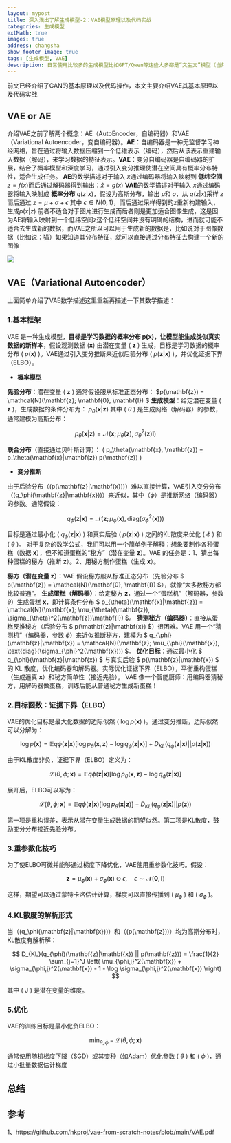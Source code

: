 ```yaml
---
layout: mypost
title: 深入浅出了解生成模型-2：VAE模型原理以及代码实战
categories: 生成模型
extMath: true
images: true
address: changsha
show_footer_image: true
tags: [生成模型, VAE]
description: 日常使用比较多的生成模型比如GPT/Qwen等这些大多都是“文生文”模型（当然GPT有自己的大一统模型可以“文生图”）但是网上流行很多AI生成图像，而这些生成图像模型大多都离不开下面三种模型：1、GAN；2、VAE；3、Diffusion Model。因此本文通过介绍这三个模型作为生成模型的入门。本文主要介绍GAN模型
---
```


前文已经介绍了GAN的基本原理以及代码操作，本文主要介绍VAE其基本原理以及代码实战

## VAE or AE
介绍VAE之前了解两个概念：AE（AutoEncoder，自编码器）和VAE（Variational Autoencoder，变自编码器）。**AE**：自编码器是一种无监督学习神经网络，旨在通过将输入数据压缩到一个低维表示（编码），然后从该表示重建输入数据（解码），来学习数据的特征表示。**VAE**：变分自编码器是自编码器的扩展，结合了概率模型和深度学习，通过引入变分推理使潜在空间具有概率分布特性，适合生成任务。
**AE**的数学描述对于输入 $x$通过编码器将输入映射到 **低纬空间** $z=f(x)$而后通过解码器得到输出：$\hat{x}=g(x)$
**VAE**的数学描述对于输入 $x$通过编码器将输入映射成 **概率分布** $q(z|x)$，假设为高斯分布，输出 𝜇和 𝜎，从 $q(z|x)$采样 $z$而后通过 $z=\mu+ \sigma+ \epsilon$ 其中 $\epsilon \in N(0,1)$，而后通过采样得到的$z$重新构建输入，生成$p(x|z)$
前者不适合对于图片进行生成而后者则是更加适合图像生成，这是因为AE将输入映射到一个低纬空间z这个低纬空间并没有明确的结构，进而就可能不适合去生成新的数据，而VAE之所以可以用于生成新的数据是，比如说对于图像数据（比如说：猫）如果知道其分布特征，就可以直接通过分布特征去构建一个新的图像

![](https://s2.loli.net/2025/05/11/8kYHhJuSrbZvpWD.png)

## VAE（Variational Autoencoder）
上面简单介绍了VAE数学描述这里重新再描述一下其数学描述：
### 1.基本框架
VAE 是一种生成模型，**目标是学习数据的概率分布 p(x)，让模型能生成类似真实数据的新样本**，假设观测数据 ($\mathbf{x}$) 由潜在变量 ( $\mathbf{z}$ ) 生成，目标是学习数据的概率分布 ( $p(\mathbf{x})$ )。VAE通过引入变分推断来近似后验分布 ( $p(\mathbf{z}|\mathbf{x})$ )，并优化证据下界（ELBO）。
* **概率模型**

**先验分布**：潜在变量 ( $\mathbf{z}$ ) 通常假设服从标准正态分布： $p(\mathbf{z}) = \mathcal{N}(\mathbf{z}; \mathbf{0}, \mathbf{I}) $
**生成模型**：给定潜在变量 ( $\mathbf{z}$ )，生成数据的条件分布为： $p_\theta(\mathbf{x}|\mathbf{z})$ 其中 ( $\theta$ ) 是生成网络（解码器）的参数，通常建模为高斯分布： 

$$ 
p_\theta(\mathbf{x}|\mathbf{z}) = \mathcal{N}(\mathbf{x}; \mu_\theta(\mathbf{z}), \sigma_\theta^2(\mathbf{z})\mathbf{I}) 
$$

**联合分布**（直接通过贝叶斯计算）： \( p_\theta(\mathbf{x}, \mathbf{z}) = p_\theta(\mathbf{x}|\mathbf{z}) p(\mathbf{z}) \)

* **变分推断**

由于后验分布（\(p(\mathbf{z}|\mathbf{x})\)）难以直接计算，VAE引入变分分布（\(q_\phi(\mathbf{z}|\mathbf{x})\)）来近似，其中（$\phi$）是推断网络（编码器）的参数。通常假设： 

$$
q_{\phi}(\mathbf{z}|\mathbf{x}) = \mathcal{N}(\mathbf{z}; \mu_{\phi}(\mathbf{x}), \text{diag}(\sigma_{\phi}^2(\mathbf{x})))
$$

目标是通过最小化 ( $q_\phi(\mathbf{z}|\mathbf{x})$ ) 和真实后验 ( $p(\mathbf{z}|\mathbf{x})$ ) 之间的KL散度来优化 ( $\phi$ ) 和 ( $\theta$ )。
对于复杂的数学公式，我们可以用一个简单例子解释：想象要制作各种蛋糕（数据 $\mathbf{x}$），但不知道蛋糕的“秘方”（潜在变量 $\mathbf{z}$）。VAE 的任务是：1、猜出每种蛋糕的秘方（推断 $\mathbf{z}$）。2、用秘方制作蛋糕（生成 $\mathbf{x}$）。

**秘方（潜在变量 $\mathbf{z}$）**：VAE 假设秘方服从标准正态分布（先验分布 $ p(\mathbf{z}) = \mathcal{N}(\mathbf{0}, \mathbf{I}) $），就像“大多数秘方都比较普通”。
**生成蛋糕（解码器）**：给定秘方 $\mathbf{z}$，通过一个“蛋糕机”（解码器，参数 $\theta$）生成蛋糕 $\mathbf{x}$，即计算条件分布 $ p_{\theta}(\mathbf{x}|\mathbf{z}) = \mathcal{N}(\mathbf{x}; \mu_{\theta}(\mathbf{z}), \sigma_{\theta}^2(\mathbf{z})\mathbf{I}) $。
**猜测秘方（编码器）**：直接从蛋糕反推秘方（后验分布 $ p(\mathbf{z}|\mathbf{x}) $）很困难。VAE 用一个“猜测机”（编码器，参数 $\phi$）来近似推断秘方，建模为 $ q_{\phi}(\mathbf{z}|\mathbf{x}) = \mathcal{N}(\mathbf{z}; \mu_{\phi}(\mathbf{x}), \text{diag}(\sigma_{\phi}^2(\mathbf{x}))) $。
**优化目标**：通过最小化 $ q_{\phi}(\mathbf{z}|\mathbf{x}) $ 与真实后验 $ p(\mathbf{z}|\mathbf{x}) $ 的 KL 散度，优化编码器和解码器。实际优化证据下界（ELBO），平衡重构蛋糕（生成逼真 $\mathbf{x}$）和秘方简单性（接近先验）。
VAE 像一个智能厨师：用编码器猜秘方，用解码器做蛋糕，训练后能从普通秘方生成新蛋糕！

### 2.**目标函数：证据下界（ELBO）**
VAE的优化目标是最大化数据的边际似然 ( $\log p(\mathbf{x})$ )。通过变分推断，边际似然可以分解为： 

$$ 
\log p(\mathbf{x}) = \mathbb{E}{q{\phi}(\mathbf{z}|\mathbf{x})}[\log p_{\theta}(\mathbf{x}, \mathbf{z}) - \log q_{\phi}(\mathbf{z}|\mathbf{x})] + D_{KL}(q_{\phi}(\mathbf{z}|\mathbf{x}) || p(\mathbf{z}|\mathbf{x})) 
$$

由于KL散度非负，证据下界（ELBO）定义为： 

$$ 
\mathcal{L}(\theta, \phi; \mathbf{x}) = \mathbb{E}{q{\phi}(\mathbf{z}|\mathbf{x})}[\log p_{\theta}(\mathbf{x}, \mathbf{z}) - \log q_{\phi}(\mathbf{z}|\mathbf{x})] 
$$

展开后，ELBO可以写为： 

$$ 
\mathcal{L}(\theta, \phi; \mathbf{x}) = \mathbb{E}{q{\phi}(\mathbf{z}|\mathbf{x})}[\log p_{\theta}(\mathbf{x}|\mathbf{z})] - D_{KL}(q_{\phi}(\mathbf{z}|\mathbf{x}) || p(\mathbf{z})) 
$$

第一项是重构误差，表示从潜在变量生成数据的期望似然。第二项是KL散度，鼓励变分分布接近先验分布。

### 3.**重参数化技巧**

为了使ELBO可微并能够通过梯度下降优化，VAE使用重参数化技巧。假设： 

$$ 
\mathbf{z} = \mu_{\phi}(\mathbf{x}) + \sigma_{\phi}(\mathbf{x}) \odot \epsilon, \quad \epsilon \sim \mathcal{N}(\mathbf{0}, \mathbf{I}) 
$$

这样，期望可以通过蒙特卡洛估计计算，梯度可以直接传播到 ( $\mu_\phi$ ) 和 ( $\sigma_\phi$ )。

### 4.KL散度的解析形式

当（\(q_\phi(\mathbf{z}|\mathbf{x})\)）和（\(p(\mathbf{z})\)）均为高斯分布时，KL散度有解析解： 

$$ 
D_{KL}(q_{\phi}(\mathbf{z}|\mathbf{x}) || p(\mathbf{z})) = \frac{1}{2} \sum_{j=1}^J \left( \mu_{\phi,j}^2(\mathbf{x}) + \sigma_{\phi,j}^2(\mathbf{x}) - 1 - \log \sigma_{\phi,j}^2(\mathbf{x}) \right) 
$$ 

其中 ( J ) 是潜在变量的维度。

### 5.优化

VAE的训练目标是最小化负ELBO： 

$$ 
\min_{\theta, \phi} -\mathcal{L}(\theta, \phi; \mathbf{x}) 
$$

通常使用随机梯度下降（SGD）或其变种（如Adam）优化参数 ( $\theta$ ) 和 ( $\phi$ )，通过小批量数据估计梯度
## 总结

## 参考
1、https://github.com/hkproj/vae-from-scratch-notes/blob/main/VAE.pdf